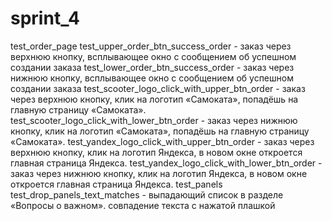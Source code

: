 # sprint_4
test_order_page
test_upper_order_btn_success_order - заказ через верхнюю кнопку, всплывающее окно с сообщением об успешном создании заказа
test_lower_order_btn_success_order - заказ через нижнюю кнопку, всплывающее окно с сообщением об успешном создании заказа
test_scooter_logo_click_with_upper_btn_order - заказ через верхнюю кнопку, клик на логотип «Самоката», попадёшь на главную страницу «Самоката».
test_scooter_logo_click_with_lower_btn_order - заказ через нижнюю кнопку, клик на логотип «Самоката», попадёшь на главную страницу «Самоката».
test_yandex_logo_click_with_upper_btn_order - заказ через верхнюю кнопку, клик на логотип Яндекса, в новом окне откроется главная страница Яндекса.
test_yandex_logo_click_with_lower_btn_order - заказ через нижнюю кнопку, клик на логотип Яндекса, в новом окне откроется главная страница Яндекса.
test_panels
test_drop_panels_text_matches - выпадающий список в разделе «Вопросы о важном». совпадение текста с нажатой плашкой